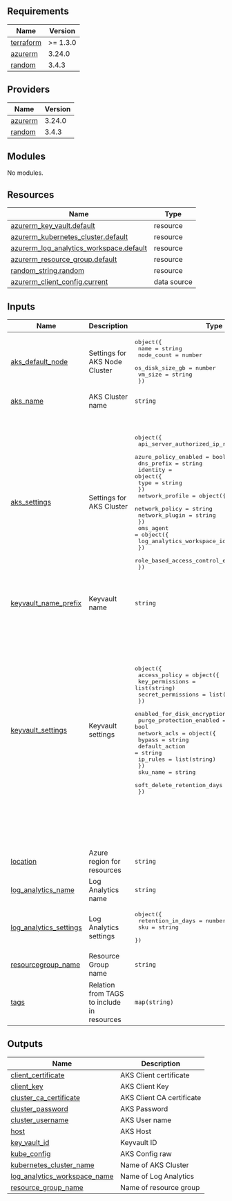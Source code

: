 ## Requirements

| Name | Version |
|------|---------|
| <a name="requirement_terraform"></a> [terraform](#requirement\_terraform) | >= 1.3.0 |
| <a name="requirement_azurerm"></a> [azurerm](#requirement\_azurerm) | 3.24.0 |
| <a name="requirement_random"></a> [random](#requirement\_random) | 3.4.3 |

## Providers

| Name | Version |
|------|---------|
| <a name="provider_azurerm"></a> [azurerm](#provider\_azurerm) | 3.24.0 |
| <a name="provider_random"></a> [random](#provider\_random) | 3.4.3 |

## Modules

No modules.

## Resources

| Name | Type |
|------|------|
| [azurerm_key_vault.default](https://registry.terraform.io/providers/hashicorp/azurerm/3.24.0/docs/resources/key_vault) | resource |
| [azurerm_kubernetes_cluster.default](https://registry.terraform.io/providers/hashicorp/azurerm/3.24.0/docs/resources/kubernetes_cluster) | resource |
| [azurerm_log_analytics_workspace.default](https://registry.terraform.io/providers/hashicorp/azurerm/3.24.0/docs/resources/log_analytics_workspace) | resource |
| [azurerm_resource_group.default](https://registry.terraform.io/providers/hashicorp/azurerm/3.24.0/docs/resources/resource_group) | resource |
| [random_string.random](https://registry.terraform.io/providers/hashicorp/random/3.4.3/docs/resources/string) | resource |
| [azurerm_client_config.current](https://registry.terraform.io/providers/hashicorp/azurerm/3.24.0/docs/data-sources/client_config) | data source |

## Inputs

| Name | Description | Type | Default | Required |
|------|-------------|------|---------|:--------:|
| <a name="input_aks_default_node"></a> [aks\_default\_node](#input\_aks\_default\_node) | Settings for AKS Node Cluster | <pre>object({<br>    name            = string<br>    node_count      = number<br>    os_disk_size_gb = number<br>    vm_size         = string<br>  })</pre> | <pre>{<br>  "name": "default",<br>  "node_count": 1,<br>  "os_disk_size_gb": 30,<br>  "vm_size": "Standard_D2_v2"<br>}</pre> | no |
| <a name="input_aks_name"></a> [aks\_name](#input\_aks\_name) | AKS Cluster name | `string` | `"infra-aks"` | no |
| <a name="input_aks_settings"></a> [aks\_settings](#input\_aks\_settings) | Settings for AKS Cluster | <pre>object({<br>    api_server_authorized_ip_ranges = list(string)<br>    azure_policy_enabled            = bool<br>    dns_prefix                      = string<br>    identity = object({<br>      type = string<br>    })<br>    network_profile = object({<br>      network_policy = string<br>      network_plugin = string<br>    })<br>    oms_agent = object({<br>      log_analytics_workspace_id = string<br>    })<br>    role_based_access_control_enabled = bool<br>  })</pre> | <pre>{<br>  "api_server_authorized_ip_ranges": [<br>    "177.33.139.44/32",<br>    "168.61.176.250/32"<br>  ],<br>  "azure_policy_enabled": true,<br>  "dns_prefix": "k8s",<br>  "identity": {<br>    "type": "SystemAssigned"<br>  },<br>  "network_profile": {<br>    "network_plugin": "kubenet",<br>    "network_policy": "calico"<br>  },<br>  "oms_agent": {<br>    "log_analytics_workspace_id": "3a00c7dd-5a70-4a82-9903-d7dd1d8adce3"<br>  },<br>  "role_based_access_control_enabled": true<br>}</pre> | no |
| <a name="input_keyvault_name_prefix"></a> [keyvault\_name\_prefix](#input\_keyvault\_name\_prefix) | Keyvault name | `string` | `"KeyvaultAks"` | no |
| <a name="input_keyvault_settings"></a> [keyvault\_settings](#input\_keyvault\_settings) | Keyvault settings | <pre>object({<br>    access_policy = object({<br>      key_permissions    = list(string)<br>      secret_permissions = list(string)<br>    })<br>    enabled_for_disk_encryption = bool<br>    purge_protection_enabled    = bool<br>    network_acls = object({<br>      bypass         = string<br>      default_action = string<br>      ip_rules       = list(string)<br>    })<br>    sku_name                   = string<br>    soft_delete_retention_days = number<br>  })</pre> | <pre>{<br>  "access_policy": {<br>    "key_permissions": [<br>      "Create",<br>      "Get"<br>    ],<br>    "secret_permissions": [<br>      "Set",<br>      "Get",<br>      "Delete",<br>      "Purge",<br>      "Recover"<br>    ]<br>  },<br>  "enabled_for_disk_encryption": true,<br>  "network_acls": {<br>    "bypass": "AzureServices",<br>    "default_action": "Deny",<br>    "ip_rules": [<br>      "177.33.139.44/32",<br>      "168.61.176.250/32"<br>    ]<br>  },<br>  "purge_protection_enabled": true,<br>  "sku_name": "standard",<br>  "soft_delete_retention_days": 7<br>}</pre> | no |
| <a name="input_location"></a> [location](#input\_location) | Azure region for resources | `string` | `"East US"` | no |
| <a name="input_log_analytics_name"></a> [log\_analytics\_name](#input\_log\_analytics\_name) | Log Analytics name | `string` | `"log-aks"` | no |
| <a name="input_log_analytics_settings"></a> [log\_analytics\_settings](#input\_log\_analytics\_settings) | Log Analytics settings | <pre>object({<br>    retention_in_days = number<br>    sku               = string<br>  })</pre> | <pre>{<br>  "retention_in_days": 30,<br>  "sku": "PerGB2018"<br>}</pre> | no |
| <a name="input_resourcegroup_name"></a> [resourcegroup\_name](#input\_resourcegroup\_name) | Resource Group name | `string` | `"resourcegroup-aks"` | no |
| <a name="input_tags"></a> [tags](#input\_tags) | Relation from TAGS to include in resources | `map(string)` | <pre>{<br>  "Environment": "Infra",<br>  "MaintainedBy": "Terraform",<br>  "Repository": "https://github.com/alexbaptista/azuredevops-iac-template-pipeline"<br>}</pre> | no |

## Outputs

| Name | Description |
|------|-------------|
| <a name="output_client_certificate"></a> [client\_certificate](#output\_client\_certificate) | AKS Client certificate |
| <a name="output_client_key"></a> [client\_key](#output\_client\_key) | AKS Client Key |
| <a name="output_cluster_ca_certificate"></a> [cluster\_ca\_certificate](#output\_cluster\_ca\_certificate) | AKS Client CA certificate |
| <a name="output_cluster_password"></a> [cluster\_password](#output\_cluster\_password) | AKS Password |
| <a name="output_cluster_username"></a> [cluster\_username](#output\_cluster\_username) | AKS User name |
| <a name="output_host"></a> [host](#output\_host) | AKS Host |
| <a name="output_key_vault_id"></a> [key\_vault\_id](#output\_key\_vault\_id) | Keyvault ID |
| <a name="output_kube_config"></a> [kube\_config](#output\_kube\_config) | AKS Config raw |
| <a name="output_kubernetes_cluster_name"></a> [kubernetes\_cluster\_name](#output\_kubernetes\_cluster\_name) | Name of AKS Cluster |
| <a name="output_log_analytics_workspace_name"></a> [log\_analytics\_workspace\_name](#output\_log\_analytics\_workspace\_name) | Name of Log Analytics |
| <a name="output_resource_group_name"></a> [resource\_group\_name](#output\_resource\_group\_name) | Name of resource group |

